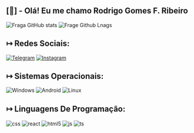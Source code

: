 ## [🎩] - Olá! Eu me chamo Rodrigo Gomes F. Ribeiro
![Fraga GitHub stats](https://github-readme-stats.vercel.app/api?username=RdBl4ckR34p3r&show_icons=true&theme=dracula&count_private=true) 
![Frage Github Lnags](https://github-readme-stats.vercel.app/api/top-langs/?username=RdBl4ckR34p3r&theme=dracula)

## ↦ Redes Sociais:
[![Telegram](https://img.shields.io/badge/Telegram-2CA5E0?style=for-the-badge&logo=telegram&logoColor=white)](https://t.me/+5534998912853)
[![Instagram](https://img.shields.io/badge/Instagram-E4405F?style=for-the-badge&logo=instagram&logoColor=white)](https://instagram.com/rd.host)

## ↦ Sistemas Operacionais:

![Windows](https://img.shields.io/badge/Windows-0078D6?style=for-the-badge&logo=windows&logoColor=white)
![Android](https://img.shields.io/badge/Android-3DDC84?style=for-the-badge&logo=android&logoColor=white)
![Linux](https://img.shields.io/badge/Linux-FCC624?style=for-the-badge&logo=linux&logoColor=black)

## ↦ Linguagens De Programação:

<div style="display: inline_block">

  <img align="center" alt="css" src="https://img.shields.io/badge/CSS-239120?&style=for-the-badge&logo=css3&logoColor=white" />
    <img align="center" alt="react" src="https://img.shields.io/badge/JavaScript-F7DF1E?style=for-the-badge&logo=javascript&logoColor=black" />
  <img align="center" alt="html5" src="https://img.shields.io/badge/Python-14354C?style=for-the-badge&logo=python&logoColor=white" />
  <img align="center" alt="js" src="https://img.shields.io/badge/HTML5-E34F26?style=for-the-badge&logo=html5&logoColor=white" />
  <img align="center" alt="ts" src="https://img.shields.io/badge/MySQL-00000F?style=for-the-badge&logo=mysql&logoColor=white" />
</div><br/>
